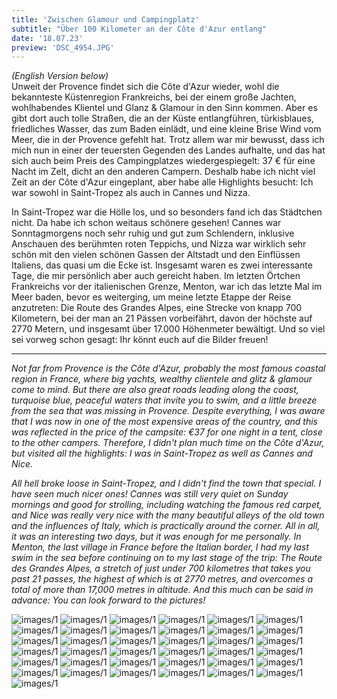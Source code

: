 ```yaml
---
title: 'Zwischen Glamour und Campingplatz'
subtitle: "Über 100 Kilometer an der Côte d'Azur entlang"
date: '18.07.23'
preview: 'DSC_4954.JPG'
---
```


_(English Version below)_
<br />
Unweit der Provence findet sich die Côte d'Azur wieder, wohl die bekannteste Küstenregion Frankreichs, bei der einem große Jachten, wohlhabendes Klientel und Glanz & Glamour in den Sinn kommen. Aber es gibt dort auch tolle Straßen, die an der Küste entlangführen, türkisblaues, friedliches Wasser, das zum Baden einlädt, und eine kleine Brise Wind vom Meer, die in der Provence gefehlt hat. Trotz allem war mir bewusst, dass ich mich nun in einer der teuersten Gegenden des Landes aufhalte, und das hat sich auch beim Preis des Campingplatzes wiedergespiegelt: 37 € für eine Nacht im Zelt, dicht an den anderen Campern. Deshalb habe ich nicht viel Zeit an der Côte d'Azur eingeplant, aber habe alle Highlights besucht: Ich war sowohl in Saint-Tropez als auch in Cannes und Nizza.

In Saint-Tropez war die Hölle los, und so besonders fand ich das Städtchen nicht. Da habe ich schon weitaus schönere gesehen! Cannes war Sonntagmorgens noch sehr ruhig und gut zum Schlendern, inklusive Anschauen des berühmten roten Teppichs, und Nizza war wirklich sehr schön mit den vielen schönen Gassen der Altstadt und den Einflüssen Italiens, das quasi um die Ecke ist. Insgesamt waren es zwei interessante Tage, die mir persönlich aber auch gereicht haben. Im letzten Örtchen Frankreichs vor der italienischen Grenze, Menton, war ich das letzte Mal im Meer baden, bevor es weiterging, um meine letzte Etappe der Reise anzutreten: Die Route des Grandes Alpes, eine Strecke von knapp 700 Kilometern, bei der man an 21 Pässen vorbeifährt, davon der höchste auf 2770 Metern, und insgesamt über 17.000 Höhenmeter bewältigt. Und so viel sei vorweg schon gesagt: Ihr könnt euch auf die Bilder freuen!

---

_Not far from Provence is the Côte d'Azur, probably the most famous coastal region in France, where big yachts, wealthy clientele and glitz & glamour come to mind. But there are also great roads leading along the coast, turquoise blue, peaceful waters that invite you to swim, and a little breeze from the sea that was missing in Provence. Despite everything, I was aware that I was now in one of the most expensive areas of the country, and this was reflected in the price of the campsite: €37 for one night in a tent, close to the other campers. Therefore, I didn't plan much time on the Côte d'Azur, but visited all the highlights: I was in Saint-Tropez as well as Cannes and Nice._

_All hell broke loose in Saint-Tropez, and I didn't find the town that special. I have seen much nicer ones! Cannes was still very quiet on Sunday mornings and good for strolling, including watching the famous red carpet, and Nice was really very nice with the many beautiful alleys of the old town and the influences of Italy, which is practically around the corner. All in all, it was an interesting two days, but it was enough for me personally. In Menton, the last village in France before the Italian border, I had my last swim in the sea before continuing on to my last stage of the trip: The Route des Grandes Alpes, a stretch of just under 700 kilometres that takes you past 21 passes, the highest of which is at 2770 metres, and overcomes a total of more than 17,000 metres in altitude. And this much can be said in advance: You can look forward to the pictures!_

![images/1](/images/DSC_4936.JPG)
![images/1](/images/DSC_4939.JPG)
![images/1](/images/DSC_4940.JPG)
![images/1](/images/DSC_4945.JPG)
![images/1](/images/DSC_4946.JPG)
![images/1](/images/DSC_4950.JPG)
![images/1](/images/DSC_4954.JPG)
![images/1](/images/DSC_4982.JPG)
![images/1](/images/DSC_4987.JPG)
![images/1](/images/DSC_4989.JPG)
![images/1](/images/DSC_4992.JPG)
![images/1](/images/DSC_4994.JPG)
![images/1](/images/DSC_4997.JPG)
![images/1](/images/DSC_5000.JPG)
![images/1](/images/DSC_5007.JPG)
![images/1](/images/DSC_5016.JPG)
![images/1](/images/DSC_5020.JPG)
![images/1](/images/DSC_5022.JPG)
![images/1](/images/DSC_5029.JPG)
![images/1](/images/DSC_5033.JPG)
![images/1](/images/DSC_5045.JPG)
![images/1](/images/DSC_5048.JPG)
![images/1](/images/DSC_5053.JPG)
![images/1](/images/DSC_5057.JPG)
![images/1](/images/DSC_5075.JPG)
![images/1](/images/DSC_5084.JPG)
![images/1](/images/DSC_5109.JPG)
![images/1](/images/DSC_5117.JPG)
![images/1](/images/DSC_5145.JPG)
![images/1](/images/DSC_5148.JPG)
![images/1](/images/DSC_5158.JPG)
![images/1](/images/DSC_5165.JPG)
![images/1](/images/DSC_5177.JPG)
![images/1](/images/DSC_5185.JPG)
![images/1](/images/DSC_5193.JPG)
![images/1](/images/DSC_5195.JPG)
![images/1](/images/DSC_5205.JPG)

